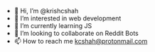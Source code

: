- 👋 Hi, I’m @krishcshah
- 👀 I’m interested in web development
- 🌱 I’m currently learning JS
- 💞️ I’m looking to collaborate on Reddit Bots
- 📫 How to reach me kcshah@protonmail.com

<!---
RedMisread/RedMisread is a ✨ special ✨ repository because its `README.md` (this file) appears on your GitHub profile.
You can click the Preview link to take a look at your changes.
--->
